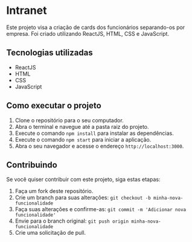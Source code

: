 # Intranet

Este projeto visa a criação de cards dos funcionários separando-os por empresa. Foi criado utilizando ReactJS, HTML, CSS e JavaScript.

## Tecnologias utilizadas

- ReactJS
- HTML
- CSS
- JavaScript

## Como executar o projeto

1. Clone o repositório para o seu computador.
2. Abra o terminal e navegue até a pasta raiz do projeto.
3. Execute o comando `npm install` para instalar as dependências.
4. Execute o comando `npm start` para iniciar a aplicação.
5. Abra o seu navegador e acesse o endereço `http://localhost:3000`.

## Contribuindo

Se você quiser contribuir com este projeto, siga estas etapas:

1. Faça um fork deste repositório.
2. Crie um branch para suas alterações: `git checkout -b minha-nova-funcionalidade`
3. Faça suas alterações e confirme-as: `git commit -m 'Adicionar nova funcionalidade'`
4. Envie para o branch original: `git push origin minha-nova-funcionalidade`
5. Crie uma solicitação de pull.
